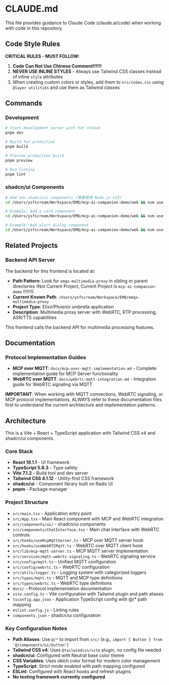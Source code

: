 # CLAUDE.md

This file provides guidance to Claude Code (claude.ai/code) when working with code in this repository.

## Code Style Rules

**CRITICAL RULES - MUST FOLLOW:**

1. **Code Can Not Use Chinese Comment!!!!!!**
2. **NEVER USE INLINE STYLES** - Always use Tailwind CSS classes instead of inline `style` attributes
3. When creating custom colors or styles, add them to `src/index.css` using `@layer utilities` and use them as Tailwind classes

## Commands

### Development

```bash
# Start development server with hot reload
pnpm dev

# Build for production
pnpm build

# Preview production build
pnpm preview

# Run linting
pnpm lint
```

### shadcn/ui Components

```bash
# Add new shadcn/ui components (需要使用 Node.js v22)
cd /Users/ysfscream/Workspace/EMQ/mcp-ai-companion-demo/web && nvm use v22 && pnpm dlx shadcn@latest add <component-name>

# Example: Add a card component
cd /Users/ysfscream/Workspace/EMQ/mcp-ai-companion-demo/web && nvm use v22 && pnpm dlx shadcn@latest add card

# Example: Add alert dialog component
cd /Users/ysfscream/Workspace/EMQ/mcp-ai-companion-demo/web && nvm use v22 && pnpm dlx shadcn@latest add alert-dialog
```

## Related Projects

### Backend API Server

The backend for this frontend is located at:

- **Path Pattern**: Look for `emqx-multimedia-proxy` in sibling or parent directories (Not Current Project, Current Project is `mcp-ai-companion-demo` !!!!!!!)
- **Current Known Path**: `/Users/ysfscream/Workspace/EMQ/emqx-multimedia-proxy`
- **Project Type**: Elixir/Phoenix umbrella application
- **Description**: Multimedia proxy server with WebRTC, RTP processing, ASR/TTS capabilities

This frontend calls the backend API for multimedia processing features.

## Documentation

### Protocol Implementation Guides

- **MCP over MQTT**: `docs/mcp-over-mqtt-implementation.md` - Complete implementation guide for MCP Server functionality
- **WebRTC over MQTT**: `docs/webrtc-mqtt-integration.md` - Integration guide for WebRTC signaling via MQTT

**IMPORTANT**: When working with MQTT connections, WebRTC signaling, or MCP protocol implementations, ALWAYS refer to these documentation files first to understand the current architecture and implementation patterns.

## Architecture

This is a Vite + React + TypeScript application with Tailwind CSS v4 and shadcn/ui components.

### Core Stack

- **React 19.1.1** - UI framework
- **TypeScript 5.8.3** - Type safety
- **Vite 7.1.2** - Build tool and dev server
- **Tailwind CSS 4.1.12** - Utility-first CSS framework
- **shadcn/ui** - Component library built on Radix UI
- **pnpm** - Package manager

### Project Structure

- `src/main.tsx` - Application entry point
- `src/App.tsx` - Main React component with MCP and WebRTC integration
- `src/components/ui/` - shadcn/ui components
- `src/components/ChatInterface.tsx` - Main chat interface with WebRTC controls
- `src/hooks/useMcpMqttServer.ts` - MCP over MQTT server hook
- `src/hooks/useWebRTCMqtt.ts` - WebRTC over MQTT client hook
- `src/lib/mcp-mqtt-server.ts` - MCP MQTT server implementation
- `src/services/mqtt-webrtc-signaling.ts` - WebRTC signaling service
- `src/config/mqtt.ts` - Unified MQTT configuration
- `src/config/webrtc.ts` - WebRTC configuration
- `src/utils/logger.ts` - Logging system with categorized loggers
- `src/types/mqtt.ts` - MQTT and MCP type definitions
- `src/types/webrtc.ts` - WebRTC type definitions
- `docs/` - Protocol implementation documentation
- `vite.config.ts` - Vite configuration with Tailwind plugin and path aliases
- `tsconfig.app.json` - Application TypeScript config with @/* path mapping
- `eslint.config.js` - Linting rules
- `components.json` - shadcn/ui configuration

### Key Configuration Notes

- **Path Aliases**: Use `@/*` to import from `src/` (e.g., `import { Button } from '@/components/ui/button'`)
- **Tailwind CSS v4**: Uses `@tailwindcss/vite` plugin, no config file needed
- **shadcn/ui**: Configured with Neutral base color theme
- **CSS Variables**: Uses oklch color format for modern color management
- **TypeScript**: Strict mode enabled with path mapping configured
- **ESLint**: Configured with React hooks and refresh plugins
- **No testing framework currently configured**
